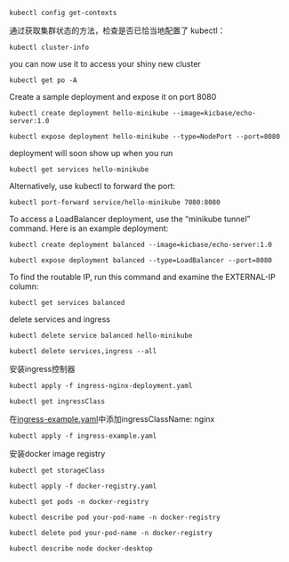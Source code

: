 `kubectl config get-contexts`

通过获取集群状态的方法，检查是否已恰当地配置了 kubectl：

```
kubectl cluster-info
```

you can now use it to access your shiny new cluster
```
kubectl get po -A
```
Create a sample deployment and expose it on port 8080
```
kubectl create deployment hello-minikube --image=kicbase/echo-server:1.0
```
```
kubectl expose deployment hello-minikube --type=NodePort --port=8080
```
deployment will soon show up when you run
```
kubectl get services hello-minikube
```
Alternatively, use kubectl to forward the port:
```
kubectl port-forward service/hello-minikube 7080:8080
```

To access a LoadBalancer deployment, use the “minikube tunnel” command. Here is an example deployment:

`kubectl create deployment balanced --image=kicbase/echo-server:1.0`

`kubectl expose deployment balanced --type=LoadBalancer --port=8080`

To find the routable IP, run this command and examine the EXTERNAL-IP column:

`kubectl get services balanced`

delete services and ingress

`kubectl delete service balanced hello-minikube`

`kubectl delete services,ingress --all`

安装ingress控制器

`kubectl apply -f ingress-nginx-deployment.yaml`

`kubectl get ingressClass`

在[ingress-example.yaml](ingress/ingress-example.yaml)中添加ingressClassName: nginx

`kubectl apply -f ingress-example.yaml`


安装docker image registry

`kubectl get storageClass`

`kubectl apply -f docker-registry.yaml`

`kubectl get pods -n docker-registry`

`kubectl describe pod your-pod-name -n docker-registry`

`kubectl delete pod your-pod-name -n docker-registry`

`kubectl describe node docker-desktop`

